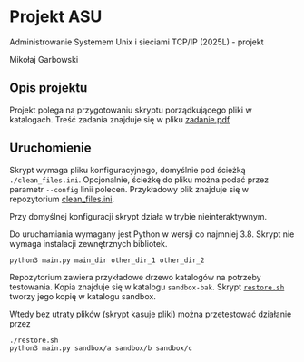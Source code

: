 # Projekt ASU
Administrowanie Systemem Unix i sieciami TCP/IP (2025L) - projekt

Mikołaj Garbowski

## Opis projektu
Projekt polega na przygotowaniu skryptu porządkującego pliki w katalogach.
Treść zadania znajduje się w pliku [zadanie.pdf](./docs/zadanie.pdf)

## Uruchomienie

Skrypt wymaga pliku konfiguracyjnego, domyślnie pod ścieżką `./clean_files.ini`.
Opcjonalnie, ścieżkę do pliku można podać przez parametr `--config` linii poleceń.
Przykładowy plik znajduje się w repozytorium [clean_files.ini](./clean_files.ini).

Przy domyślnej konfiguracji skrypt działa w trybie nieinteraktywnym.

Do uruchamiania wymagany jest Python w wersji co najmniej 3.8.
Skrypt nie wymaga instalacji zewnętrznych bibliotek.

```shell
python3 main.py main_dir other_dir_1 other_dir_2
```

Repozytorium zawiera przykładowe drzewo katalogów na potrzeby testowania.
Kopia znajduje się w katalogu `sandbox-bak`. Skrypt [`restore.sh`](./restore.sh) tworzy jego kopię w katalogu sandbox.

Wtedy bez utraty plików (skrypt kasuje pliki) można przetestować działanie przez

```shell
./restore.sh
python3 main.py sandbox/a sandbox/b sandbox/c
```
